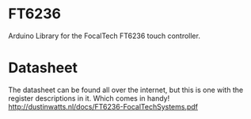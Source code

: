 # FT6236
Arduino Library for the FocalTech FT6236 touch controller.

# Datasheet

The datasheet can be found all over the internet, but this is one with the register descriptions in it. Which comes in handy!
http://dustinwatts.nl/docs/FT6236-FocalTechSystems.pdf
